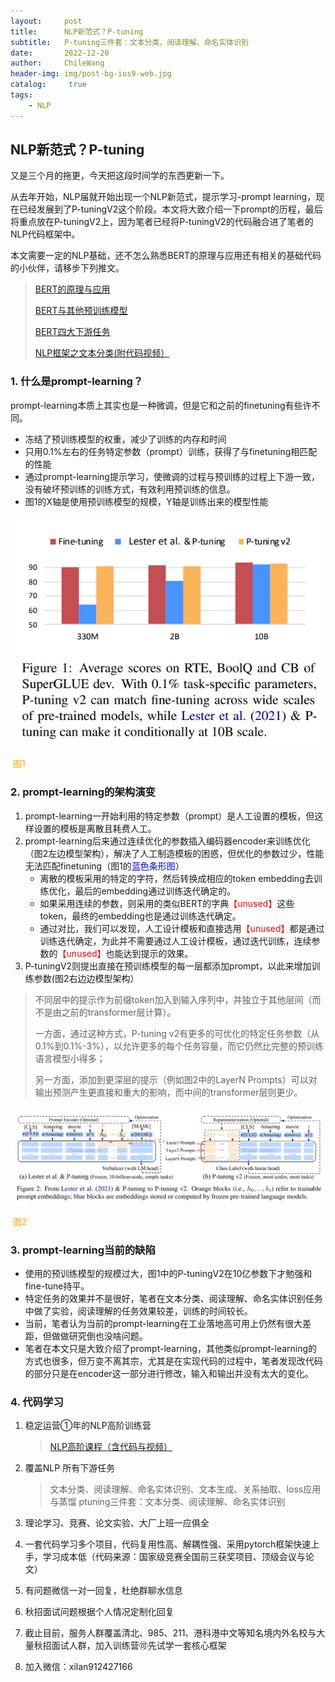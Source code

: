 ```yaml
---
layout:     post
title:      NLP新范式？P-tuning
subtitle:   P-tuning三件套：文本分类、阅读理解、命名实体识别
date:       2022-12-20
author:     ChileWang
header-img: img/post-bg-ios9-web.jpg
catalog: 	 true
tags:
    - NLP
---
```




## NLP新范式？P-tuning

又是三个月的拖更，今天把这段时间学的东西更新一下。

从去年开始，NLP届就开始出现一个NLP新范式，提示学习-prompt learning，现在已经发展到了P-tuningV2这个阶段。本文将大致介绍一下prompt的历程，最后将重点放在P-tuningV2上，因为笔者已经将P-tuningV2的代码融合进了笔者的NLP代码框架中。

本文需要一定的NLP基础，还不怎么熟悉BERT的原理与应用还有相关的基础代码的小伙伴，请移步下列推文。

> [BERT的原理与应用](http://mp.weixin.qq.com/s?__biz=Mzg2MzE2MzUxMg==&mid=2247484371&idx=1&sn=197b45d7c1b382cc96430a8f7d818ed1&chksm=ce7d86c4f90a0fd262d2135a5f497b3ff601600f60d3f8daa4ac3ff10a577997d38f58db83ea&scene=21#wechat_redirect)
>
> [BERT与其他预训练模型](http://mp.weixin.qq.com/s?__biz=Mzg2MzE2MzUxMg==&mid=2247484376&idx=1&sn=60f93154ec46ca0def6a5ae094c587f7&chksm=ce7d86cff90a0fd99c42f81bb73f10d922d5fc561161dd103258ba811f49cd8c0d01962f6561&scene=21#wechat_redirect)
>
> [BERT四大下游任务](http://mp.weixin.qq.com/s?__biz=Mzg2MzE2MzUxMg==&mid=2247484387&idx=1&sn=d3aa57bf4eff368366c01d9a4ff28153&chksm=ce7d86f4f90a0fe2ea28936f8408e9db00d43e5a96ec4c093d5426b531c25d4a5b262b2a717f&scene=21#wechat_redirect)
>
> [NLP框架之文本分类(附代码视频）](http://mp.weixin.qq.com/s?__biz=Mzg2MzE2MzUxMg==&mid=2247485421&idx=1&sn=e6aa1af09329953637b978ae7d2b7bc5&chksm=ce7d82faf90a0bec977e04cc214203238c2bae06281cf3aeddad9565202d0fbe79a2ac6b0e0b&scene=21#wechat_redirect)

### 1. 什么是prompt-learning？

prompt-learning本质上其实也是一种微调，但是它和之前的finetuning有些许不同。

* 冻结了预训练模型的权重，减少了训练的内存和时间
* 只用0.1%左右的任务特定参数（prompt）训练，获得了与finetuning相匹配的性能
* 通过prompt-learning提示学习，使微调的过程与预训练的过程上下游一致，没有破坏预训练的训练方式，有效利用预训练的信息。
* 图1的X轴是使用预训练模型的规模，Y轴是训练出来的模型性能

![image-20220721085747933](img\image-20220721085747933.png)

​																				<font color='orange'>图1</font>

### 2. prompt-learning的架构演变

1. prompt-learning一开始利用的特定参数（prompt）是人工设置的模板，但这样设置的模板是离散且耗费人工。
2. prompt-learning后来通过连续优化的参数插入编码器encoder来训练优化（图2左边模型架构），解决了人工制造模板的困惑，但优化的参数过少，性能无法匹配finetuning（图1的<font color='blue'>蓝色条形图</font>）
   * 离散的模板采用的特定的字符，然后转换成相应的token embedding去训练优化，最后的embedding通过训练迭代确定的。
   * 如果采用连续的参数，则采用的类似BERT的字典<font color='red'>【unused】</font>这些token，最终的embedding也是通过训练迭代确定。
   * 通过对比，我们可以发现，人工设计模板和直接选用<font color='red'>【unused】</font>都是通过训练迭代确定，为此并不需要通过人工设计模板，通过迭代训练，连续参数的<font color='red'>【unused】</font>也能达到提示的效果。
3. P-tuningV2则提出直接在预训练模型的每一层都添加prompt，以此来增加训练参数(图2右边边模型架构）

> 不同层中的提示作为前缀token加入到输入序列中，并独立于其他层间（而不是由之前的transformer层计算）。
>
> 一方面，通过这种方式，P-tuning v2有更多的可优化的特定任务参数（从0.1%到0.1%-3%），以允许更多的每个任务容量，而它仍然比完整的预训练语言模型小得多；
>
> 另一方面，添加到更深层的提示（例如图2中的LayerN Prompts）可以对输出预测产生更直接和重大的影响，而中间的transformer层则更少。



![image-20220721090348063](img\image-20220721090348063.png)

​																			   <font color='orange'>图2</font>

### 3. prompt-learning当前的缺陷

* 使用的预训练模型的规模过大，图1中的P-tuningV2在10亿参数下才勉强和fine-tune持平。
* 特定任务的效果并不是很好，笔者在文本分类、阅读理解、命名实体识别任务中做了实验，阅读理解的任务效果较差，训练的时间较长。
* 当前，笔者认为当前的prompt-learning在工业落地高可用上仍然有很大差距，但做做研究倒也没啥问题。
* 笔者在本文只是大致介绍了prompt-learning，其他类似prompt-learning的方式也很多，但万变不离其宗，尤其是在实现代码的过程中，笔者发现改代码的部分只是在encoder这一部分进行修改，输入和输出并没有太大的变化。



### 4. 代码学习

1. 稳定运营️①年的NLP高阶训练营

   > [NLP高阶课程（含代码与视频）](https://mp.weixin.qq.com/s/rHJGBIA8rvCMFXDtd3WDyQ)

2. 覆盖NLP 所有下游任务

   > 文本分类、阅读理解、命名实体识别、文本生成、关系抽取、loss应用与蒸馏
   > ptuning三件套：文本分类、阅读理解、命名实体识别



3. 理论学习、竞赛、论文实验、大厂上班一应俱全
4. 一套代码学习多个项目，代码复用性高、解耦性强、采用pytorch框架快速上手，学习成本低（代码来源：国家级竞赛全国前三获奖项目、顶级会议与论文）
5. ️有问题微信️一对一回复，杜绝群聊水信息
6. 秋招面试问题根据个人情况定制化回复
7. 截止目前，服务人群覆盖清北、985、211、港科港中文等知名境内外名校与大量秋招面试人群，加入训练营🉑️先试学一套核心框架
8. ️加入微信：xilan912427166

